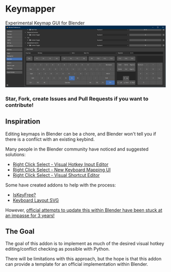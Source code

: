 # Keymapper
Experimental Keymap GUI for Blender
![Keymapper](/Keymapper.png)
### Star, Fork, create Issues and Pull Requests if you want to contribute!
## Inspiration
Editing keymaps in Blender can be a chore, and Blender won't tell you if there is a conflict with an existing keybind.

Many people in the Blender community have noticed and suggested solutions:
- [Right Click Select - Visual Hotkey Input Editor](https://blender.community/c/rightclickselect/nqdbbc/)
- [Right Click Select - New Keyboard Mapping UI](https://blender.community/c/rightclickselect/glgbbc/)
- [Right Click Select - Visual Shortcut Editor](https://blender.community/c/rightclickselect/BKbbbc/)

Some have created addons to help with the process:
- [IsKeyFree?](https://docs.blender.org/manual/en/latest/addons/development/is_key_free.html)
- [Keyboard Layout SVG](https://code.it4i.cz/blender/blender-addons-contrib/-/blob/26a8b2eadc7abb2a30fac50eb5505aa24daf5785/system_keyboard_svg.py)

However, [official attempts to update this within Blender have been stuck at an impasse for 3 years!](https://projects.blender.org/blender/blender/issues/76678#987855)
## The Goal
The goal of this addon is to implement as much of the desired visual hotkey editing/conflict checking as possible with Python.

There will be limitations with this approach, but the hope is that this addon can provide a template for an official implementation within Blender.
